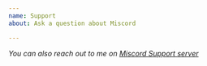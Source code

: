 ```yaml
---
name: Support
about: Ask a question about Miscord

---
```


_You can also reach out to me on [Miscord Support server](https://discord.gg/DkmTvVz)_
